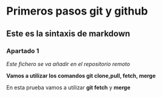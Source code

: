 # Primeros pasos git y github
## Este es la sintaxis de markdown
### Apartado 1

*Este fichero se va añadir en el repositorio remoto*

**Vamos a utilizar los comandos git clone,pull, fetch, merge**

En esta prueba vamos a utilizar **git fetch** y **merge**


